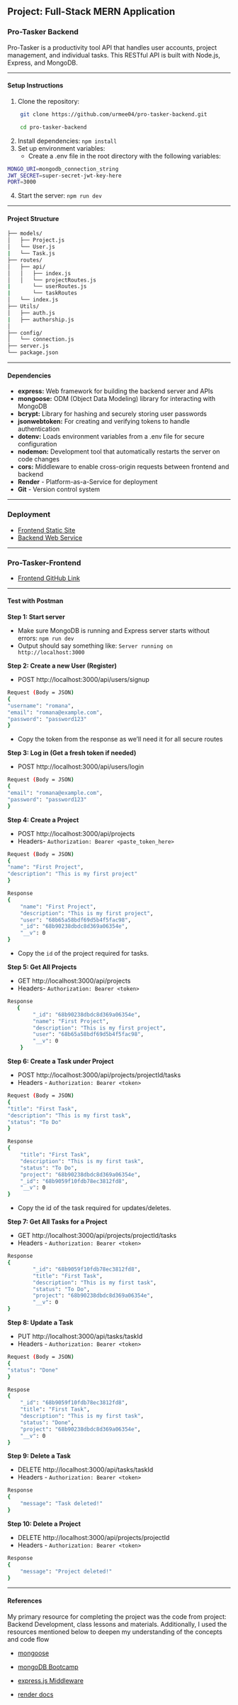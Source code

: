 ## Project: Full-Stack MERN Application

### Pro-Tasker Backend

Pro-Tasker is a productivity tool API that handles user accounts, project management, and individual tasks. This RESTful API is built with Node.js, Express, and MongoDB.

---

#### Setup Instructions

1. Clone the repository:

```bash
    git clone https://github.com/urmee04/pro-tasker-backend.git

    cd pro-tasker-backend
```

2.  Install dependencies:
    `npm install`
3.  Set up environment variables:
    - Create a .env file in the root directory with the following variables:

```bash
MONGO_URI=mongodb_connection_string
JWT_SECRET=super-secret-jwt-key-here
PORT=3000
```

4. Start the server:
   `npm run dev`

---

#### Project Structure

```bash
├── models/
│   ├── Project.js
│   └── User.js
|   └── Task.js
├── routes/
│   ├── api/
│   │   ├── index.js
│   │   └── projectRoutes.js
|       └── userRoutes.js
|       └── taskRoutes
│   └── index.js
├── Utils/
│   ├── auth.js
|   ├── authorship.js
│
├── config/
│   └── connection.js
├── server.js
└── package.json
```

---

#### Dependencies

- **express:** Web framework for building the backend server and APIs
- **mongoose:** ODM (Object Data Modeling) library for interacting with MongoDB
- **bcrypt:** Library for hashing and securely storing user passwords
- **jsonwebtoken:** For creating and verifying tokens to handle authentication
- **dotenv:** Loads environment variables from a .env file for secure configuration
- **nodemon:** Development tool that automatically restarts the server on code changes
- **cors:** Middleware to enable cross-origin requests between frontend and backend
- **Render** - Platform-as-a-Service for deployment
- **Git** - Version control system

---

### Deployment

- [Frontend Static Site](https://pro-tasker-frontend-sxmf.onrender.com)
- [Backend Web Service](https://pro-tasker-backend-v3k9.onrender.com)

---

### Pro-Tasker-Frontend

- [Frontend GitHub Link](https://github.com/urmee04/pro-tasker-frontend)

---

#### Test with Postman

**Step 1: Start server**

- Make sure MongoDB is running and Express server starts without errors: `npm run dev`
- Output should say something like:
  `Server running on http://localhost:3000`

**Step 2: Create a new User (Register)**

- POST http://localhost:3000/api/users/signup

```bash
Request (Body = JSON)
{
"username": "romana",
"email": "romana@example.com",
"password": "password123"
}
```

- Copy the token from the response as we’ll need it for all secure routes

**Step 3: Log in (Get a fresh token if needed)**

- POST http://localhost:3000/api/users/login

```bash
Request (Body = JSON)
{
"email": "romana@example.com",
"password": "password123"
}
```

**Step 4: Create a Project**

- POST http://localhost:3000/api/projects
- Headers- `Authorization: Bearer <paste_token_here>`

```bash
Request (Body = JSON)
{
"name": "First Project",
"description": "This is my first project"
}
```

```bash
Response
{
    "name": "First Project",
    "description": "This is my first project",
    "user": "68b65a58bdf69d5b4f5fac98",
    "_id": "68b90238dbdc8d369a06354e",
    "__v": 0
}
```

- Copy the `id` of the project required for tasks.

**Step 5: Get All Projects**

- GET http://localhost:3000/api/projects
- Headers- `Authorization: Bearer <token>`

```bash
Response
   {
        "_id": "68b90238dbdc8d369a06354e",
        "name": "First Project",
        "description": "This is my first project",
        "user": "68b65a58bdf69d5b4f5fac98",
        "__v": 0
    }
```

**Step 6: Create a Task under Project**

- POST http://localhost:3000/api/projects/projectId/tasks
- Headers - `Authorization: Bearer <token>`

```bash
Request (Body = JSON)
{
"title": "First Task",
"description": "This is my first task",
"status": "To Do"
}
```

```bash
Response
{
    "title": "First Task",
    "description": "This is my first task",
    "status": "To Do",
    "project": "68b90238dbdc8d369a06354e",
    "_id": "68b9059f10fdb78ec3812fd8",
    "__v": 0
}
```

- Copy the id of the task required for updates/deletes.

**Step 7: Get All Tasks for a Project**

- GET http://localhost:3000/api/projects/projectId/tasks
- Headers - `Authorization: Bearer <token>`

```bash
Response
{
        "_id": "68b9059f10fdb78ec3812fd8",
        "title": "First Task",
        "description": "This is my first task",
        "status": "To Do",
        "project": "68b90238dbdc8d369a06354e",
        "__v": 0
}
```

**Step 8: Update a Task**

- PUT http://localhost:3000/api/tasks/taskId
- Headers - `Authorization: Bearer <token>`

```bash
Request (Body = JSON)
{
"status": "Done"
}
```

```bash
Respose
{
    "_id": "68b9059f10fdb78ec3812fd8",
    "title": "First Task",
    "description": "This is my first task",
    "status": "Done",
    "project": "68b90238dbdc8d369a06354e",
    "__v": 0
}
```

**Step 9: Delete a Task**

- DELETE http://localhost:3000/api/tasks/taskId
- Headers - `Authorization: Bearer <token>`

```bash
Response
{
    "message": "Task deleted!"
}
```

**Step 10: Delete a Project**

- DELETE http://localhost:3000/api/projects/projectId
- Headers - `Authorization: Bearer <token>`

```bash
Response
{
    "message": "Project deleted!"
}
```

---

#### References

My primary resource for completing the project was the code from project: Backend Development, class lessons and materials. Additionally, I used the resources mentioned below to deepen my understanding of the concepts and code flow

- [mongoose](https://developer.mozilla.org/en-US/docs/Learn_web_development/Extensions/Server-side/Express_Nodejs/mongoose)

- [mongoDB Bootcamp](https://generalmotors.udemy.com/course/nodejs-express-mongodb-bootcamp/learn/lecture/15065064#overview)

- [express.js Middleware](https://expressjs.com/en/guide/using-middleware.html)

- [render docs](https://render.com/docs/your-first-deploy)
